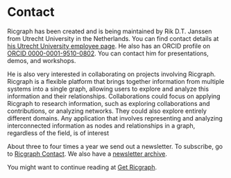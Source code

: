 # Contact
Ricgraph has been created and is being maintained by
Rik D.T. Janssen from Utrecht University in the Netherlands.
You can find contact details at
[his Utrecht University employee page](https://www.uu.nl/staff/DTJanssen).
He also has an ORCID profile on
[ORCID 0000-0001-9510-0802](https://orcid.org/0000-0001-9510-0802).
You can contact him for presentations, demos, and workshops.

He is also very interested in collaborating on projects involving Ricgraph. 
Ricgraph is a flexible platform that brings
together information from multiple systems into a single graph, 
allowing users to explore and analyze this information and their relationships.
Collaborations could focus on applying Ricgraph to
research information, such as exploring collaborations 
and contributions, or analyzing networks.
They could also explore entirely different domains. 
Any application that involves representing and analyzing
interconnected information as nodes and relationships in a graph, 
regardless of the field, is of interest

About three to four times a year we send out a newsletter.
To subscribe, go to 
[Ricgraph Contact](https://docs.ricgraph.eu/README.html#contact).
We also have a 
[newsletter archive](https://docs.ricgraph.eu/docs/ricgraph_pubs_pres_news_use_ment.html#ricgraph-newsletters).

You might want to continue reading at [Get Ricgraph](get-ricgraph.md). 

